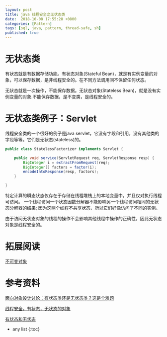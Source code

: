 ```yaml
---
layout: post
title: java 线程安全之无状态类
date:  2018-10-08 17:55:28 +0800
categories: [Pattern]
tags: [sql, java, pattern, thread-safe, sh]
published: true
---
```


# 无状态类

有状态就是有数据存储功能。有状态对象(Stateful Bean)，就是有实例变量的对象，可以保存数据，是非线程安全的。在不同方法调用间不保留任何状态。 

无状态就是一次操作，不能保存数据。无状态对象(Stateless Bean)，就是没有实例变量的对象.不能保存数据，是不变类，是线程安全的。 


# 无状态类例子：Servlet

线程安全类的一个很好的例子是java servlet，它没有字段和引用，没有其他类的字段等等。它们是无状态(stateless)的。

```java
public class StatelessFactorizer implements Servlet {

    public void service(ServletRequest req, ServletResponse resp) {
        BigInteger i = extractFromRequest(req);
        BigInteger[] factors = factor(i);
        encodeIntoResponse(resp, factors);
    }

}
```

特定计算的瞬态状态仅存在于存储在线程堆栈上的本地变量中，并且仅对执行线程可访问。 一个线程访问一个状态因数分解器不能影响另一个线程访问相同的无状态分解器的结果; 因为这两个线程不共享状态，所以它们好像访问了不同的实例。

由于访问无状态对象的线程的操作不会影响其他线程中操作的正确性，因此无状态对象是线程安全的。

# 拓展阅读

[不可变对象](https://houbb.github.io/2018/10/08/pattern-immutable)

# 参考资料

[面向对象设计讨论：有状态类还是无状态类？这是个难题](https://blog.csdn.net/u010642308/article/details/78201164)

[线程安全，有状态，无状态的对象](https://blog.csdn.net/aaa1117a8w5s6d/article/details/8295439)

[有状态和无状态](http://www.cnblogs.com/MRRAOBX/articles/4118573.html)

* any list
{:toc}